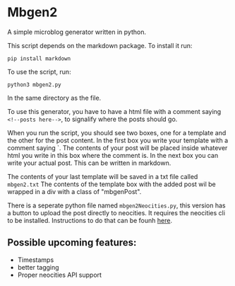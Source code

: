 # Mbgen2
A simple microblog generator written in python.

This script depends on the markdown package. To install it run:
``` shell
pip install markdown
```
To use the script, run:
``` shell
python3 mbgen2.py
```
In the same directory as the file.


To use this generator, you have to have a html file with a comment saying `<!--posts here-->`, to signalify where the posts should go.

When you run the script, you should see two boxes, one for a template and the other for the post content. 
In the first box you write your template with a comment saying `<!--content here-->. The contents of your post will be placed inside whatever html you write in this box where the comment is.
In the next box you can write your actual post. This can be written in markdown.

The contents of your last template will be saved in a txt file called `mbgen2.txt`
The contents of the template box with the added post wil be wrapped in a div with a class of "mbgenPost".

There is a seperate python file named `mbgen2Neocities.py`, this version has a button to upload the post directly to neocities. It requires the neocities cli to be installed. Instructions to do that can be founh [here](https://neocities.org/cli).

## Possible upcoming features:

- Timestamps
- better tagging
- Proper neocities API support

  
